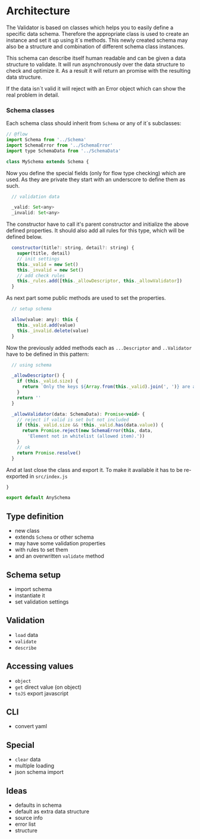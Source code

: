 # Architecture

The Validator is based on classes which helps you to easily define a specific data
schema. Therefore the appropriate class is used to create an instance and set it up
using it´s methods. This newly created schema may also be a structure and combination
of different schema class instances.

This schema can describe itself human readable and can be given a data structure
to validate. It will run asynchronously over the data structure to check and optimize
it. As a result it will return an promise with the resulting data structure.

If the data isn´t valid it will reject with an Error object which can show the
real problem in detail.


### Schema classes

Each schema class should inherit from `Schema` or any of it´s subclasses:

```js
// @flow
import Schema from '../Schema'
import SchemaError from '../SchemaError'
import type SchemaData from '../SchemaData'

class MySchema extends Schema {
```

Now you define the special fields (only for flow type checking) which are used.
As they are private they start with an underscore to define them as such.

```js
  // validation data

  _valid: Set<any>
  _invalid: Set<any>
```

The constructor have to call it's parent constructor and initialize the above
defined properties. It should also add all rules for this type, which will be
defined below.

```js
  constructor(title?: string, detail?: string) {
    super(title, detail)
    // init settings
    this._valid = new Set()
    this._invalid = new Set()
    // add check rules
    this._rules.add([this._allowDescriptor, this._allowValidator])
  }
```

As next part some public methods are used to set the properties.

```js
  // setup schema

  allow(value: any): this {
    this._valid.add(value)
    this._invalid.delete(value)
  }
```

Now the previously added methods each as `...Descriptor` and `..Validator` have
to be defined in this pattern:

```js
  // using schema

  _allowDescriptor() {
    if (this._valid.size) {
      return `Only the keys ${Array.from(this._valid).join(', ')} are allowed. `
    }
    return ''
  }

  _allowValidator(data: SchemaData): Promise<void> {
    // reject if valid is set but not included
    if (this._valid.size && !this._valid.has(data.value)) {
      return Promise.reject(new SchemaError(this, data,
        'Element not in whitelist (allowed item).'))
    }
    // ok
    return Promise.resolve()
  }
```

And at last close the class and export it. To make it available it has to be
re-exported in `src/index.js`
```js
}

export default AnySchema
```



## Type definition

- new class
- extends `Schema` or other schema
- may have some validation properties
- with rules to set them
- and an overwritten `validate` method

## Schema setup

- import schema
- instantiate it
- set validation settings

## Validation

- `load` data
- `validate`
- `describe`

## Accessing values

- `object`
- `get` direct value (on object)
- `toJS` export javascript

## CLI

- convert yaml

## Special

- `clear` data
- multiple loading
- json schema import

## Ideas

- defaults in schema
- default as extra data structure
- source info
- error list
- structure
